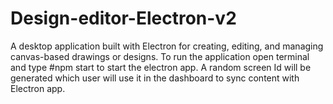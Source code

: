 # Design-editor-Electron-v2
A desktop application built with Electron for creating, editing, and managing canvas-based drawings or designs.
To run the application open terminal and type #npm start to start the electron app.
A random screen Id will be generated which user will use it in the dashboard to sync content with Electron app.
